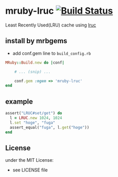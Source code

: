 # mruby-lruc   [![Build Status](https://travis-ci.org/matsumotory/mruby-lruc.svg?branch=master)](https://travis-ci.org/matsumotory/mruby-lruc)

Least Recently Used(LRU) cache using [lruc](https://github.com/willcannings/C-LRU-Cache)

## install by mrbgems
- add conf.gem line to `build_config.rb`

```ruby
MRuby::Build.new do |conf|

    # ... (snip) ...

    conf.gem :mgem => 'mruby-lruc'
end
```
## example
```ruby
assert("LRUC#set/get") do
  l = LRUC.new 1024, 1024
  l.set "hoge", "fuga"
  assert_equal("fuga", l.get("hoge"))
end
```

## License
under the MIT License:
- see LICENSE file

